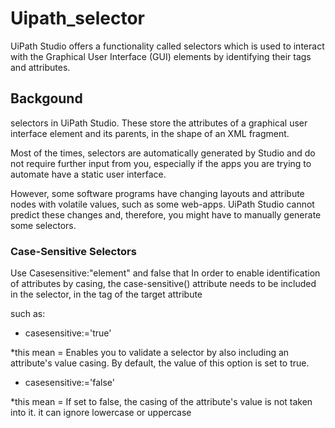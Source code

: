 # Uipath_selector
UiPath Studio offers a functionality called selectors which is used to interact with the Graphical User Interface (GUI) elements by identifying their tags and attributes.

## Backgound 
selectors in UiPath Studio. These store the attributes of a graphical user interface element and its parents, in the shape of an XML fragment.

Most of the times, selectors are automatically generated by Studio and do not require further input from you, especially if the apps you are trying to automate have a static user interface.

However, some software programs have changing layouts and attribute nodes with volatile values, such as some web-apps. UiPath Studio cannot predict these changes and, therefore, you might have to manually generate some selectors.

### Case-Sensitive Selectors
Use Casesensitive:"element" and false that 
In order to enable identification of attributes by casing, the case-sensitive() attribute needs to be included in the selector, in the tag of the target attribute

such as:
- casesensitive:<attribute-name>='true' 

*this mean = Enables you to validate a selector by also including an attribute's value casing. By default, the value of this option is set to true.

- casesensitive:<attribute-name>='false' 

*this mean = If set to false, the casing of the attribute's value is not taken into it. it can ignore lowercase or uppercase
